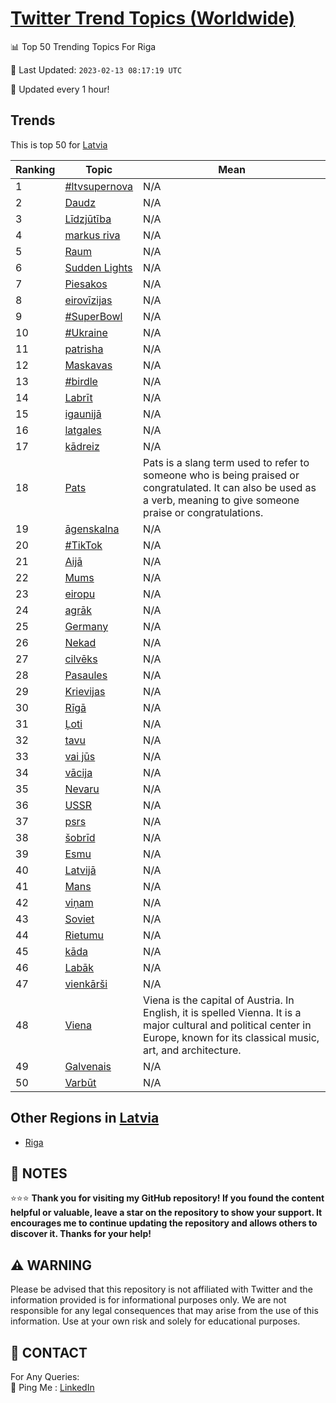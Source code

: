 [Twitter Trend Topics (Worldwide)](https://github.com/ErcinDedeoglu/Twitter-Trend-Topics)
==========


📊 Top 50 Trending Topics For Riga

📆 Last Updated: `2023-02-13 08:17:19 UTC`

🔧 Updated every 1 hour!


## Trends

This is top 50 for [Latvia](</Latvia>)

| Ranking | Topic | Mean |
| ------- | ------------ | ------------ |
| 1 | [#ltvsupernova](http://twitter.com/search?q=%23ltvsupernova) | N/A |
| 2 | [Daudz](http://twitter.com/search?q=Daudz) | N/A |
| 3 | [Līdzjūtība](http://twitter.com/search?q=L%c4%abdzj%c5%abt%c4%abba) | N/A |
| 4 | [markus riva](http://twitter.com/search?q=markus+riva) | N/A |
| 5 | [Raum](http://twitter.com/search?q=Raum) | N/A |
| 6 | [Sudden Lights](http://twitter.com/search?q=Sudden+Lights) | N/A |
| 7 | [Piesakos](http://twitter.com/search?q=Piesakos) | N/A |
| 8 | [eirovīzijas](http://twitter.com/search?q=eirov%c4%abzijas) | N/A |
| 9 | [#SuperBowl](http://twitter.com/search?q=%23SuperBowl) | N/A |
| 10 | [#Ukraine](http://twitter.com/search?q=%23Ukraine) | N/A |
| 11 | [patrisha](http://twitter.com/search?q=patrisha) | N/A |
| 12 | [Maskavas](http://twitter.com/search?q=Maskavas) | N/A |
| 13 | [#birdle](http://twitter.com/search?q=%23birdle) | N/A |
| 14 | [Labrīt](http://twitter.com/search?q=Labr%c4%abt) | N/A |
| 15 | [igaunijā](http://twitter.com/search?q=igaunij%c4%81) | N/A |
| 16 | [latgales](http://twitter.com/search?q=latgales) | N/A |
| 17 | [kādreiz](http://twitter.com/search?q=k%c4%81dreiz) | N/A |
| 18 | [Pats](http://twitter.com/search?q=Pats) | Pats is a slang term used to refer to someone who is being praised or congratulated. It can also be used as a verb, meaning to give someone praise or congratulations. |
| 19 | [āgenskalna](http://twitter.com/search?q=%c4%81genskalna) | N/A |
| 20 | [#TikTok](http://twitter.com/search?q=%23TikTok) | N/A |
| 21 | [Aijā](http://twitter.com/search?q=Aij%c4%81) | N/A |
| 22 | [Mums](http://twitter.com/search?q=Mums) | N/A |
| 23 | [eiropu](http://twitter.com/search?q=eiropu) | N/A |
| 24 | [agrāk](http://twitter.com/search?q=agr%c4%81k) | N/A |
| 25 | [Germany](http://twitter.com/search?q=Germany) | N/A |
| 26 | [Nekad](http://twitter.com/search?q=Nekad) | N/A |
| 27 | [cilvēks](http://twitter.com/search?q=cilv%c4%93ks) | N/A |
| 28 | [Pasaules](http://twitter.com/search?q=Pasaules) | N/A |
| 29 | [Krievijas](http://twitter.com/search?q=Krievijas) | N/A |
| 30 | [Rīgā](http://twitter.com/search?q=R%c4%abg%c4%81) | N/A |
| 31 | [Ļoti](http://twitter.com/search?q=%c4%bboti) | N/A |
| 32 | [tavu](http://twitter.com/search?q=tavu) | N/A |
| 33 | [vai jūs](http://twitter.com/search?q=vai+j%c5%abs) | N/A |
| 34 | [vācija](http://twitter.com/search?q=v%c4%81cija) | N/A |
| 35 | [Nevaru](http://twitter.com/search?q=Nevaru) | N/A |
| 36 | [USSR](http://twitter.com/search?q=USSR) | N/A |
| 37 | [psrs](http://twitter.com/search?q=psrs) | N/A |
| 38 | [šobrīd](http://twitter.com/search?q=%c5%a1obr%c4%abd) | N/A |
| 39 | [Esmu](http://twitter.com/search?q=Esmu) | N/A |
| 40 | [Latvijā](http://twitter.com/search?q=Latvij%c4%81) | N/A |
| 41 | [Mans](http://twitter.com/search?q=Mans) | N/A |
| 42 | [viņam](http://twitter.com/search?q=vi%c5%86am) | N/A |
| 43 | [Soviet](http://twitter.com/search?q=Soviet) | N/A |
| 44 | [Rietumu](http://twitter.com/search?q=Rietumu) | N/A |
| 45 | [kāda](http://twitter.com/search?q=k%c4%81da) | N/A |
| 46 | [Labāk](http://twitter.com/search?q=Lab%c4%81k) | N/A |
| 47 | [vienkārši](http://twitter.com/search?q=vienk%c4%81r%c5%a1i) | N/A |
| 48 | [Viena](http://twitter.com/search?q=Viena) | Viena is the capital of Austria. In English, it is spelled Vienna. It is a major cultural and political center in Europe, known for its classical music, art, and architecture. |
| 49 | [Galvenais](http://twitter.com/search?q=Galvenais) | N/A |
| 50 | [Varbūt](http://twitter.com/search?q=Varb%c5%abt) | N/A |



## Other Regions in [Latvia](</Latvia>)

* [Riga](</Latvia/Riga.md>)



## 📝 NOTES

⭐⭐⭐ **Thank you for visiting my GitHub repository! If you found the content helpful or valuable, leave a star on the repository to show your support. It encourages me to continue updating the repository and allows others to discover it. Thanks for your help!**


## ⚠️ WARNING

Please be advised that this repository is not affiliated with Twitter and the information provided is for informational purposes only. We are not responsible for any legal consequences that may arise from the use of this information. Use at your own risk and solely for educational purposes.


## 📨 CONTACT

 For Any Queries:  
            🏓 Ping Me : [LinkedIn](https://www.linkedin.com/in/ercindedeoglu/)
